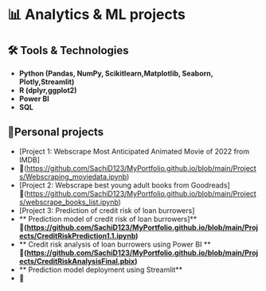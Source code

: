 # 📊 Analytics & ML projects

## 🛠️ Tools & Technologies  
- **Python (Pandas, NumPy, Scikitlearn,Matplotlib, Seaborn, Plotly,Streamlit)**
- **R (dplyr,ggplot2)**
- **Power BI**
- **SQL**

## 📌Personal projects
- [Project 1: Webscrape Most Anticipated Animated Movie of 2022 from IMDB]
- 🔗(https://github.com/SachiD123/MyPortfolio.github.io/blob/main/Projects/Webscraping_moviedata.ipynb)
- [Project 2: Webscrape best young adult books from Goodreads]
  🔗(https://github.com/SachiD123/MyPortfolio.github.io/blob/main/Projects/webscrape_books_list.ipynb)
- [Project 3: Prediction of credit risk of loan burrowers]
- ** Prediction model of credit risk of loan burrowers]**
  **🔗(https://github.com/SachiD123/MyPortfolio.github.io/blob/main/Projects/CreditRiskPrediction1.1.ipynb)**
- ** Credit risk analysis of loan burrowers using Power BI ** 
**🔗(https://github.com/SachiD123/MyPortfolio.github.io/blob/main/Projects/CreditRiskAnalysisFinal.pbix)**
- ** Prediction model deployment using Streamlit**
- **🔗**

